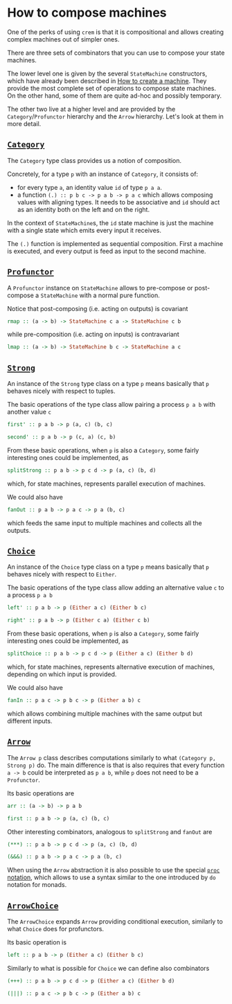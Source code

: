 # How to compose machines

One of the perks of using `crem` is that it is compositional and allows creating complex machines out of simpler ones.

There are three sets of combinators that you can use to compose your state machines.

The lower level one is given by the several `StateMachine` constructors, which have already been described in [How to create a machine](how-to-create-a-machine.md). They provide the most complete set of operations to compose state machines. On the other hand, some of them are quite ad-hoc and possibly temporary.

The other two live at a higher level and are provided by the `Category`/`Profunctor` hierarchy and the `Arrow` hierarchy. Let's look at them in more detail.

## [`Category`](https://hackage.haskell.org/package/base-4.17.0.0/docs/Control-Category.html)

The `Category` type class provides us a notion of composition.

Concretely, for a type `p` with an instance of `Category`, it consists of:

- for every type `a`, an identity value `id` of type `p a a`.
- a function `(.) :: p b c -> p a b -> p a c` which allows composing values with aligning types. It needs to be associative and `id` should act as an identity both on the left and on the right.

In the context of `StateMachine`s, the `id` state machine is just the machine with a single state which emits every input it receives.

The `(.)` function is implemented as sequential composition. First a machine is executed, and every output is feed as input to the second machine.

## [`Profunctor`](https://hackage.haskell.org/package/profunctors-5.6.2/docs/Data-Profunctor.html#t:Profunctor)

A `Profunctor` instance on `StateMachine` allows to pre-compose or post-compose a `StateMachine` with a normal pure function.

Notice that post-composing (i.e. acting on outputs) is covariant

```haskell
rmap :: (a -> b) -> StateMachine c a -> StateMachine c b
```

while pre-composition (i.e. acting on inputs) is contravariant

```haskell
lmap :: (a -> b) -> StateMachine b c -> StateMachine a c
```

## [`Strong`](https://hackage.haskell.org/package/profunctors-5.6.2/docs/Data-Profunctor.html#t:Strong)

An instance of the `Strong` type class on a type `p` means basically that `p` behaves nicely with respect to tuples.

The basic operations of the type class allow pairing a process `p a b` with another value `c`

```haskell
first' :: p a b -> p (a, c) (b, c)

second' :: p a b -> p (c, a) (c, b)
```

From these basic operations, when `p` is also a `Category`, some fairly interesting ones could be implemented, as

```haskell
splitStrong :: p a b -> p c d -> p (a, c) (b, d)
```

which, for state machines, represents parallel execution of machines.

We could also have

```haskell
fanOut :: p a b -> p a c -> p a (b, c)
```

which feeds the same input to multiple machines and collects all the outputs.

## [`Choice`](https://hackage.haskell.org/package/profunctors-5.6.2/docs/Data-Profunctor.html#t:Choice)

An instance of the `Choice` type class on a type `p` means basically that `p` behaves nicely with respect to `Either`.

The basic operations of the type class allow adding an alternative value `c` to a process `p a b`

```haskell
left' :: p a b -> p (Either a c) (Either b c)

right' :: p a b -> p (Either c a) (Either c b)
```

From these basic operations, when `p` is also a `Category`, some fairly interesting ones could be implemented, as

```haskell
splitChoice :: p a b -> p c d -> p (Either a c) (Either b d)
```

which, for state machines, represents alternative execution of machines, depending on which input is provided.

We could also have

```haskell
fanIn :: p a c -> p b c -> p (Either a b) c
```

which allows combining multiple machines with the same output but different inputs.

## [`Arrow`](https://hackage.haskell.org/package/base-4.17.0.0/docs/Control-Arrow.html#t:Arrow)

The `Arrow p` class describes computations similarly to what `(Category p, Strong p)` do. The main difference is that is also requires that every function `a -> b` could be interpreted as `p a b`, while `p` does not need to be a `Profunctor`.

Its basic operations are

```haskell
arr :: (a -> b) -> p a b

first :: p a b -> p (a, c) (b, c)
```

Other interesting combinators, analogous to `splitStrong` and `fanOut` are

```haskell
(***) :: p a b -> p c d -> p (a, c) (b, d)

(&&&) :: p a b -> p a c -> p a (b, c)
```

When using the `Arrow` abstraction it is also possible to use the special [`proc` notation](https://www.haskell.org/arrows/syntax.html), which allows to use a syntax similar to the one introduced by `do` notation for monads.

## [`ArrowChoice`](https://hackage.haskell.org/package/base-4.17.0.0/docs/Control-Arrow.html#t:ArrowChoice)

The `ArrowChoice` expands `Arrow` providing conditional execution, similarly to what `Choice` does for profunctors.

Its basic operation is

```haskell
left :: p a b -> p (Either a c) (Either b c)
```

Similarly to what is possible for `Choice` we can define also combinators

```haskell
(+++) :: p a b -> p c d -> p (Either a c) (Either b d)

(|||) :: p a c -> p b c -> p (Either a b) c
```
